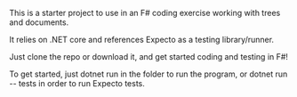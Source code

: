 This is a starter project to use in an F# coding exercise working with trees and documents.

It relies on .NET core and references Expecto as a testing library/runner.

Just clone the repo or download it, and get started coding and testing in F#!

To get started, just dotnet run in the folder to run the program, or dotnet run -- tests in order to run Expecto tests.